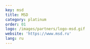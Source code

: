 ```yaml
---
key: msd
title: MSD
category: platinum
order: 01
logo: /images/partners/logo-msd.gif
website: 'https://www.msd.ru'
lang: ru
---
```

